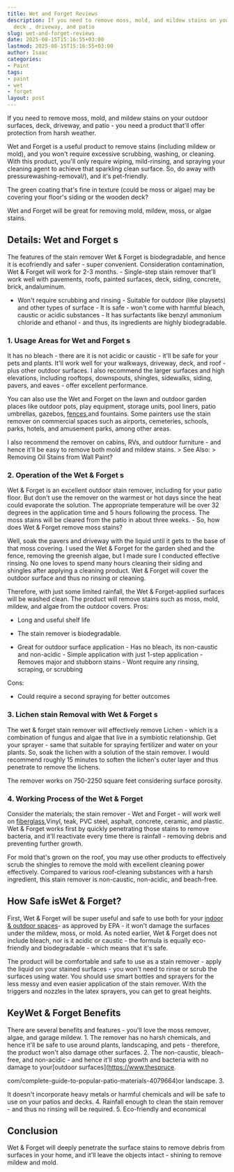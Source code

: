 ```yaml
---
title: Wet and Forget Reviews
description: If you need to remove moss, mold, and mildew stains on your outdoor surfaces,
  deck , driveway, and patio
slug: wet-and-forget-reviews
date: 2025-08-15T15:16:55+03:00
lastmod: 2025-08-15T15:16:55+03:00
author: Isaac
categories:
- Paint
tags:
- paint
- wet
- forget
layout: post
---
```

If you need to remove moss, mold, and mildew stains on your outdoor surfaces, deck, driveway, and patio - you need a product that'll offer protection from harsh weather.

Wet and Forget is a useful product to remove stains (including mildew or mold), and you won't require excessive scrubbing, washing, or cleaning. With this product, you'll only require wiping, mild-rinsing, and spraying your cleaning agent to achieve that sparkling clean surface. So, do away with pressurewashing-removal/), and it's pet-friendly.

The green coating that's fine in texture (could be moss or algae) may be covering your floor's siding or the wooden deck?

Wet and Forget will be great for removing mold, mildew, moss, or algae stains.

##  Details: Wet and Forget s

The features of the stain remover Wet & Forget is biodegradable, and hence it is ecofriendly and safer - super convenient. Consideration contamination, Wet & Forget will work for 2-3 months. - Single-step stain remover that'll work well with pavements, roofs, painted surfaces, deck, siding, concrete, brick, andaluminum.

- Won't require scrubbing and rinsing - Suitable for outdoor (like playsets) and other types of surface - It is safe - won't come with harmful bleach, caustic or acidic substances - It has surfactants like benzyl ammonium chloride and ethanol - and thus, its ingredients are highly biodegradable.

###  1. Usage Areas for Wet and Forget s

It has no bleach - there are it is not acidic or caustic - it'll be safe for your pets and plants. It'll work well for your walkways, driveway, deck, and roof - plus other outdoor surfaces. I also recommend the larger surfaces and high elevations, including rooftops, downspouts, shingles, sidewalks, siding, pavers, and eaves - offer excellent performance.

You can also use the Wet and Forget on the lawn and outdoor garden places like outdoor pots, play equipment, storage units, pool liners, patio umbrellas, gazebos, [fences](https://pestpolicy.com/best-stain-for-redwood-fence/),and fountains. Some painters use the stain remover on commercial spaces such as airports, cemeteries, schools, parks, hotels, and amusement parks, among other areas.

I also recommend the remover on cabins, RVs, and outdoor furniture - and hence it'll be easy to remove both mold and mildew stains. > See Also: > Removing Oil Stains from Wall Paint?

###  2. Operation of the Wet & Forget s

Wet & Forget is an excellent outdoor stain remover, including for your patio floor. But don't use the remover on the warmest or hot days since the heat could evaporate the solution. The appropriate temperature will be over 32 degrees in the application time and 5 hours following the process. The moss stains will be cleared from the patio in about three weeks. - So, how does Wet & Forget remove moss stains?

Well, soak the pavers and driveway with the liquid until it gets to the base of that moss covering. I used the Wet & Forget for the garden shed and the fence, removing the greenish algae, but I made sure I conducted effective rinsing. No one loves to spend many hours cleaning their siding and shingles after applying a cleaning product. Wet & Forget will cover the outdoor surface and thus no rinsing or cleaning.

Therefore, with just some limited rainfall, the Wet & Forget-applied surfaces will be washed clean. The product will remove stains such as moss, mold, mildew, and algae from the outdoor covers.
Pros:

- Long and useful shelf life

- The stain remover is biodegradable.

- Great for outdoor surface application - Has no bleach, its non-caustic and non-acidic - Simple application with just 1-step application - Removes major and stubborn stains - Wont require any rinsing, scraping, or scrubbing

Cons:

- Could require a second spraying for better outcomes

###  3. Lichen stain Removal with Wet & Forget s

The wet & forget stain remover will effectively remove Lichen - which is a combination of fungus and algae that live in a symbiotic relationship. Get your sprayer - same that suitable for spraying fertilizer and water on your plants. So, soak the lichen with a solution of the stain remover. I would recommend roughly 15 minutes to soften the lichen's outer layer and thus penetrate to remove the lichens.

The remover works on 750-2250 square feet considering surface porosity.

###  4. Working Process of the Wet & Forget

Consider the materials; the stain remover - Wet and Forget - will work well on [fiberglass](https://pestpolicy.com/best-paint-for-fiberglass-boats/),Vinyl, teak, PVC steel, asphalt, concrete, ceramic, and plastic. Wet & Forget works first by quickly penetrating those stains to remove bacteria, and it'll reactivate every time there is rainfall - removing debris and preventing further growth.

For mold that's grown on the roof, you may use other products to effectively scrub the shingles to remove the mold with excellent cleaning power effectively. Compared to various roof-cleaning substances with a harsh ingredient, this stain remover is non-caustic, non-acidic, and beach-free.

##  How Safe isWet & Forget?

First, Wet & Forget will be super useful and safe to use both for your [indoor & outdoor spaces](https://pestpolicy.com/can-you-use-exterior-paint-indoors/)- as approved by EPA - it won't damage the surfaces under the mildew, moss, or mold. As noted earlier, Wet & Forget does not include bleach, nor is it acidic or caustic - the formula is equally eco-friendly and biodegradable - which means that it's safe.

The product will be comfortable and safe to use as a stain remover - apply the liquid on your stained surfaces - you won't need to rinse or scrub the surfaces using water. You should use smart bottles and sprayers for the less messy and even easier application of the stain remover. With the triggers and nozzles in the latex sprayers, you can get to great heights.

##  KeyWet & Forget Benefits

There are several benefits and features - you'll love the moss remover, algae, and garage mildew. 1. The remover has no harsh chemicals, and hence it'll be safe to use around plants, landscaping, and pets - therefore, the product won't also damage other surfaces. 2. The non-caustic, bleach-free, and non-acidic - and hence it'll stop growth and bacteria with no damage to your[outdoor surfaces](https://www.thespruce.

com/complete-guide-to-popular-patio-materials-4079664)or landscape. 3.

It doesn't incorporate heavy metals or harmful chemicals and will be safe to use on your patios and decks. 4. Rainfall enough to clean the stain remover - and thus no rinsing will be required. 5. Eco-friendly and economical

##  Conclusion

Wet & Forget will deeply penetrate the surface stains to remove debris from surfaces in your home, and it'll leave the objects intact - shining to remove mildew and mold.
